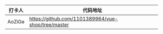 | 打卡人 | 代码地址                                           |
| ------ | -------------------------------------------------- |
| AoZiGe | https://github.com/1101389964/vue-shop/tree/master |

